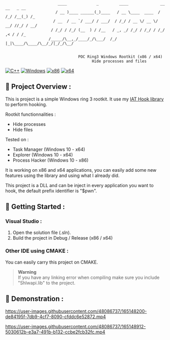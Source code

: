 ```
                       ____             _         ____              __  __   _ __ 
                      / __ )____ ______(_)____   / __ \____  ____  / /_/ /__(_) /_
                     / __  / __ `/ ___/ / ___/  / /_/ / __ \/ __ \/ __/ //_/ / __/
                    / /_/ / /_/ (__  ) / /__   / _, _/ /_/ / /_/ / /_/ ,< / / /_
                   /_____/\__,_/____/_/\___/  /_/ |_|\____/\____/\__/_/|_/_/\__/
                                                                     
                                                                     
                                POC Ring3 Windows Rootkit (x86 / x64)
                                      Hide processes and files
```

[![C++](https://img.shields.io/badge/language-C%2B%2B-%23f34b7d.svg?style=for-the-badge&logo=appveyor)](https://en.wikipedia.org/wiki/C%2B%2B) [![Windows](https://img.shields.io/badge/platform-Windows-0078d7.svg?style=for-the-badge&logo=appveyor)](https://en.wikipedia.org/wiki/Microsoft_Windows) [![x86](https://img.shields.io/badge/arch-x86-red.svg?style=for-the-badge&logo=appveyor)](https://en.wikipedia.org/wiki/X86) [![x64](https://img.shields.io/badge/arch-x64-green.svg?style=for-the-badge&logo=appveyor)](https://en.wikipedia.org/wiki/X64)

## :open_book: Project Overview :

This is project is a simple Windows ring 3 rootkit. It use my [IAT Hook library](https://github.com/adamhlt/IAT-Hooking) to perform hooking.

Rootkit functionnalities :

- Hide processes
- Hide files

Tested on :

- Task Manager (Windows 10 - x64)
- Explorer (Windows 10 - x64)
- Process Hacker (Windows 10 - x86)

It is working on x86 and x64 applications, you can easily add some new features using the library and using what I already did.

This project is a DLL and can be inject in every application you want to hook, the default prefix identifier is "$pwn".

## :rocket: Getting Started :

### Visual Studio :

1. Open the solution file (.sln).
2. Build the project in Debug / Release (x86 / x64)

### Other IDE using CMAKE :

You can easily carry this project on CMAKE.

> **Warning** <br>
> If you have any linking error when compiling make sure you include "Shlwapi.lib" to the project.

## :test_tube: Demonstration :

https://user-images.githubusercontent.com/48086737/165148200-de84195f-7db9-4cf7-8090-cfddc6e52872.mp4

https://user-images.githubusercontent.com/48086737/165148912-5030612b-e3a7-491b-b132-ccbe2fcb32fc.mp4
